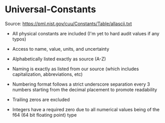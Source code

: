 # Universal-Constants

Source: https://pml.nist.gov/cuu/Constants/Table/allascii.txt

- All physical constants are included (I'm yet to hard audit values if any typos)
- Access to name, value, units, and uncertainty 

- Alphabetically listed exactly as source (A-Z)
- Naming is exactly as listed from our source (which includes capitalization, abbreviations, etc)
- Numbering format follows a strict underscore separation every 3 numbers starting from the decimal placement to promote readability
- Trailing zeros are excluded
- Integers have a required zero due to all numerical values being of the f64 (64 bit floating point) type 




